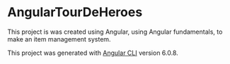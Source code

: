 # AngularTourDeHeroes

This project is was created using Angular, using Angular fundamentals, to make an item management system. 

This project was generated with [Angular CLI](https://github.com/angular/angular-cli) version 6.0.8.


